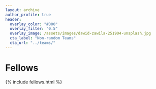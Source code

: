 ```yaml
---
layout: archive
author_profile: true
header:
  overlay_color: "#000"
  overlay_filter: "0.5"
  overlay_image: /assets/images/dawid-zawila-251904-unsplash.jpg
  cta_label: "Non-random Teams"
  cta_url: "../teams/"
---
```

# Fellows
{% include fellows.html %}
